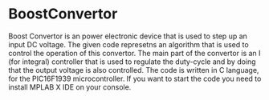 # BoostConvertor

Boost Convertor is an power electronic device that is used to step up an input DC voltage. The given code represetns an algorithm that is used to control the operation of this convertor. The main part of the convertor is an I (for integral) controller that is used to regulate the duty-cycle and by doing that the output voltage is also controlled. The code is written in C language, for the PIC16F1939 microcontroller. If you want to start the code you need to install MPLAB X IDE on your console.
